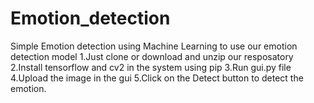 # Emotion_detection
Simple Emotion detection using Machine Learning
to use our emotion detection model
1.Just clone or download and unzip our resposatory
2.Install tensorflow and cv2 in the system using pip 
3.Run gui.py file
4.Upload the image in the gui
5.Click on the Detect button to detect the emotion.
